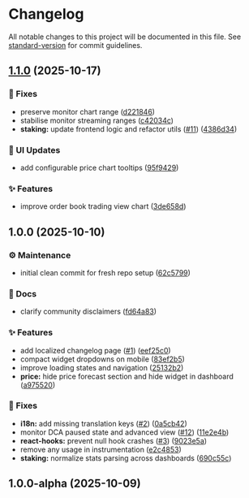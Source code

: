 # Changelog

All notable changes to this project will be documented in this file. See [standard-version](https://github.com/conventional-changelog/standard-version) for commit guidelines.

## [1.1.0](https://github.com/luzzo33/nos-plus-web/compare/v1.0.0...v1.1.0) (2025-10-17)


### 🐞 Fixes

* preserve monitor chart range ([d221846](https://github.com/luzzo33/nos-plus-web/commit/d221846afa9a0ca5c43f45f68f60c5a8f3aac8c5))
* stabilise monitor streaming ranges ([c42034c](https://github.com/luzzo33/nos-plus-web/commit/c42034ccd88cd89d5a73d84863a22719c19b3047))
* **staking:** update frontend logic and refactor utils ([#11](https://github.com/luzzo33/nos-plus-web/issues/11)) ([4386d34](https://github.com/luzzo33/nos-plus-web/commit/4386d344c95f285265899b04efd75e979847e507))


### 🎨 UI Updates

* add configurable price chart tooltips ([95f9429](https://github.com/luzzo33/nos-plus-web/commit/95f9429431789d63209126ad8305709df4d12607))


### ✨ Features

* improve order book trading view chart ([3de658d](https://github.com/luzzo33/nos-plus-web/commit/3de658d2054c71e57905c63ce560dd1eff38a8cc))

## 1.0.0 (2025-10-10)


### ⚙️ Maintenance

* initial clean commit for fresh repo setup ([62c5799](https://github.com/luzzo33/nos-plus-web/commit/62c5799cf2711c991bef3e1c753af6a9418ad874))


### 📝 Docs

* clarify community disclaimers ([fd64a83](https://github.com/luzzo33/nos-plus-web/commit/fd64a8358e14df0233bb3bda261ae4e40521c9a6))


### ✨ Features

* add localized changelog page ([#1](https://github.com/luzzo33/nos-plus-web/issues/1)) ([eef25c0](https://github.com/luzzo33/nos-plus-web/commit/eef25c0d7f6774b4d6b218c96f554759dea7d0fa))
* compact widget dropdowns on mobile ([83ef2b5](https://github.com/luzzo33/nos-plus-web/commit/83ef2b51dc0a684a9fa763fc1fa08e6556d397a9))
* improve loading states and navigation ([25132b2](https://github.com/luzzo33/nos-plus-web/commit/25132b2a50575444b35d532650a4259d15529bbb))
* **price:** hide price forecast section and hide widget in dashboard ([a975520](https://github.com/luzzo33/nos-plus-web/commit/a975520cf89e5f2f7bb025dcfdba8d1f2da424c6))


### 🐞 Fixes

* **i18n:** add missing translation keys ([#2](https://github.com/luzzo33/nos-plus-web/issues/2)) ([0a5cb42](https://github.com/luzzo33/nos-plus-web/commit/0a5cb42c06e774279e00272bcd05a3632e4b7c20))
* monitor DCA paused state and advanced view ([#12](https://github.com/luzzo33/nos-plus-web/issues/12)) ([11e2e4b](https://github.com/luzzo33/nos-plus-web/commit/11e2e4be73613a7e3022f4698cfe0548cd48b2c2))
* **react-hooks:** prevent null hook crashes ([#3](https://github.com/luzzo33/nos-plus-web/issues/3)) ([9023e5a](https://github.com/luzzo33/nos-plus-web/commit/9023e5a2fc20cc9fd819a90c426ef358939b78fd))
* remove any usage in instrumentation ([e2c4853](https://github.com/luzzo33/nos-plus-web/commit/e2c48536cf4228b24bad86cc3f1099818add87fa))
* **staking:** normalize stats parsing across dashboards ([690c55c](https://github.com/luzzo33/nos-plus-web/commit/690c55c384ab751facaa9076a445a61e917bced9))

## 1.0.0-alpha (2025-10-09)
